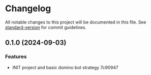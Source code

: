 # Changelog

All notable changes to this project will be documented in this file. See [standard-version](https://github.com/conventional-changelog/standard-version) for commit guidelines.

## 0.1.0 (2024-09-03)


### Features

* INIT project and basic domino bot strategy 7c90947
